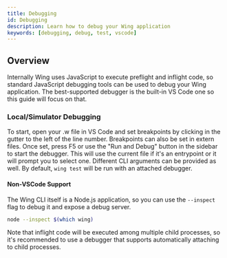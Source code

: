 ```yaml
---
title: Debugging
id: Debugging
description: Learn how to debug your Wing application
keywords: [debugging, debug, test, vscode]
---
```


## Overview

Internally Wing uses JavaScript to execute preflight and inflight code, so standard JavaScript debugging tools can be used to debug your Wing application. The best-supported debugger is the built-in VS Code one so this guide will focus on that. 

### Local/Simulator Debugging

To start, open your .w file in VS Code and set breakpoints by clicking in the gutter to the left of the line number. Breakpoints can also be set in extern files.
Once set, press F5 or use the "Run and Debug" button in the sidebar to start the debugger. This will use the current file if it's an entrypoint or it will prompt you to select one. Different CLI arguments can be provided as well.
By default, `wing test` will be run with an attached debugger.

#### Non-VSCode Support

The Wing CLI itself is a Node.js application, so you can use the `--inspect` flag to debug it and expose a debug server.

```bash
node --inspect $(which wing)
```

Note that inflight code will be executed among multiple child processes, so it's recommended to use a debugger that supports automatically attaching to child processes.
